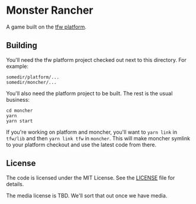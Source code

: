 # Monster Rancher

A game built on the [tfw platform](https://github.com/tfwdev/platform).

## Building

You'll need the tfw platform project checked out next to this directory. For example:

```
somedir/platform/...
somedir/moncher/...
```

You'll also need the platform project to be built. The rest is the usual business:

```
cd moncher
yarn
yarn start
```

If you're working on platform and moncher, you'll want to `yarn link` in `tfw/lib` and then `yarn
link tfw` in `moncher`. This will make moncher symlink to your platform checkout and use the latest
code from there.

## License

The code is licensed under the MIT License. See the [LICENSE](LICENSE.md) file for details.

The media license is TBD. We'll sort that out once we have media.
